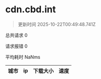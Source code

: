 
  # cdn.cbd.int

  > 更新时间 2025-10-22T00:49:48.741Z
  
  总共请求 0

  请求报错 0

  平均耗时 NaNms

|城市|ip|下载大小|速度|
|-----|----------|---|---|

  